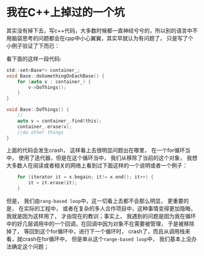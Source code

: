 # 我在C++上掉过的一个坑

其实没有掉下去，写c++代码，大多数时候都一直神经兮兮的，所以别的语言中不用脑袋思考的问题都会在cpp中小心翼翼，其实早就认为有问题了， 只是写了个小例子验证了下而已：

看下面的这样一段代码:

```c
std::set<Base*> container_;
void Base::doSomethingOnEachBase() {
    for (auto v : container_) {
        v->DoThings();
    }
}

void Base::DoThings() {
    //
    auto v = container_.find(this);
    container_.erase(v);
    //do other things    
}
```

上面的代码会发生crash， 这样看上去很明显问题出在哪里， 在一个for循环当中， 使用了迭代器，但是在这个循环当中， 我们从移除了当前的这个对象， 我想大多数人在阅读或者相关的网络上看到过下面这样的一个说明或者一个例子：
```C++
    for (iterator it = x.begain; it!= x.end(); it++) {
        it = it.erase(it);
    }
```
但是， 我们由`rang-based loop`中，这一切看上去都不会那么明显， 更重要的是， 在实际的工程中， 或者在复杂的多人合作项目中，这种事情变得更加隐晦， 我就是因为这样用了， 才由现在的教训；事实上， 我遇到的问题是因为我在循环中的好几层调用中的一个回调，在回调中因为对象不在需要被管理， 于是被移除掉了， 等回到这个for循环中，进行下一个循环时， crash了，而且从调用栈来看，就crash在for循环中， 但是单从这个`range-based loop`中， 我们基本上没办法确定这个问题；
